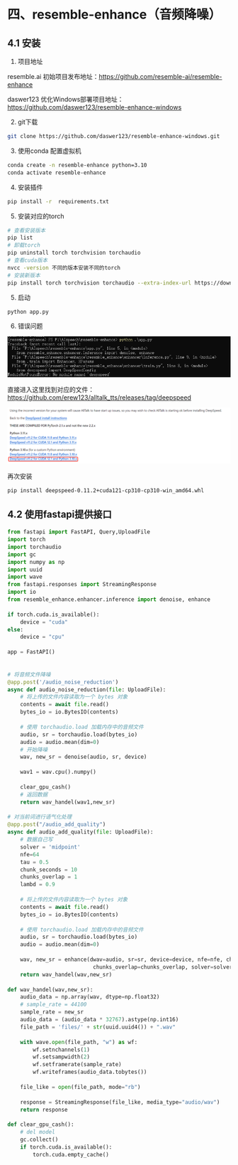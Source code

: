 
# 四、resemble-enhance（音频降噪）

## 4.1 安装

1. 项目地址

resemble.ai 初始项目发布地址：https://github.com/resemble-ai/resemble-enhance

daswer123 优化Windows部署项目地址：https://github.com/daswer123/resemble-enhance-windows 


2. git下载

```sh
git clone https://github.com/daswer123/resemble-enhance-windows.git
```

3. 使用conda 配置虚拟机

```sh
conda create -n resemble-enhance python=3.10
conda activate resemble-enhance
```

4. 安装插件

```sh
pip install -r  requirements.txt
```

5. 安装对应的torch

```sh
# 查看安装版本
pip list
# 卸载torch
pip uninstall torch torchvision torchaudio
# 查看cuda版本
nvcc -version 不同的版本安装不同的torch
# 安装新版本
pip install torch torchvision torchaudio --extra-index-url https://download.pytorch.org/whl/cu121
```

5. 启动

```sh
python app.py
```

6. 错误问题

![](/AI/sound/chatTTS/013.png)

直接进入这里找到对应的文件：https://github.com/erew123/alltalk_tts/releases/tag/deepspeed

![](/AI/sound/chatTTS/014.png)

再次安装

```sh
pip install deepspeed-0.11.2+cuda121-cp310-cp310-win_amd64.whl
```

## 4.2 使用fastapi提供接口

```py
from fastapi import FastAPI, Query,UploadFile
import torch
import torchaudio
import gc
import numpy as np
import uuid
import wave
from fastapi.responses import StreamingResponse
import io
from resemble_enhance.enhancer.inference import denoise, enhance

if torch.cuda.is_available():
    device = "cuda"
else:
    device = "cpu"

app = FastAPI()


# 将音频文件降噪
@app.post('/audio_noise_reduction')
async def audio_noise_reduction(file: UploadFile):
    # 将上传的文件内容读取为一个 bytes 对象
    contents = await file.read()
    bytes_io = io.BytesIO(contents)

    # 使用 torchaudio.load 加载内存中的音频文件
    audio, sr = torchaudio.load(bytes_io)
    audio = audio.mean(dim=0)
    # 开始降噪
    wav, new_sr = denoise(audio, sr, device)

    wav1 = wav.cpu().numpy()

    clear_gpu_cash()
    # 返回数据
    return wav_handel(wav1,new_sr)

# 对当前词进行语气化处理
@app.post("/audio_add_quality")
async def audio_add_quality(file: UploadFile):
    # 数据自己写
    solver = 'midpoint'
    nfe=64
    tau = 0.5
    chunk_seconds = 10
    chunks_overlap = 1
    lambd = 0.9

    # 将上传的文件内容读取为一个 bytes 对象
    contents = await file.read()
    bytes_io = io.BytesIO(contents)

    # 使用 torchaudio.load 加载内存中的音频文件
    audio, sr = torchaudio.load(bytes_io)
    audio = audio.mean(dim=0)

    wav, new_sr = enhance(dwav=audio, sr=sr, device=device, nfe=nfe, chunk_seconds=chunk_seconds,
                           chunks_overlap=chunks_overlap, solver=solver, lambd=lambd, tau=tau)
    return wav_handel(wav,new_sr)

def wav_handel(wav,new_sr):
    audio_data = np.array(wav, dtype=np.float32)
    # sample_rate = 44100
    sample_rate = new_sr
    audio_data = (audio_data * 32767).astype(np.int16)
    file_path = 'files/' + str(uuid.uuid4()) + ".wav"

    with wave.open(file_path, "w") as wf:
        wf.setnchannels(1)
        wf.setsampwidth(2)
        wf.setframerate(sample_rate)
        wf.writeframes(audio_data.tobytes())

    file_like = open(file_path, mode="rb")

    response = StreamingResponse(file_like, media_type="audio/wav")
    return response

def clear_gpu_cash():
    # del model
    gc.collect()
    if torch.cuda.is_available():
        torch.cuda.empty_cache()

```